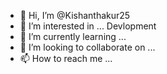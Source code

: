- 👋 Hi, I’m @Kishanthakur25
- 👀 I’m interested in ... Devlopment
- 🌱 I’m currently learning ...
- 💞️ I’m looking to collaborate on ...
- 📫 How to reach me ...

<!---
Kishanthakur25/Kishanthakur25 is a ✨ special ✨ repository because its `README.md` (this file) appears on your GitHub profile.
You can click the Preview link to take a look at your changes.
--->
